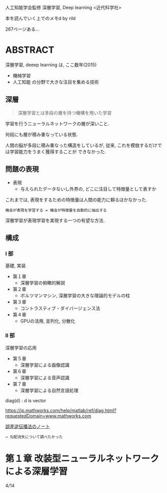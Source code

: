人工知能学会監修
深層学習, Deep learning
<近代科学社>

本を読んでいく上でのメモd
by rild

267ページある...

# ABSTRACT
深層学習, deeep learning は, ここ数年(2015)
- 機械学習
- 人工知能
の分野で大きな注目を集める技術

## 深層
> 深層学習とは多段の層を持つ機構を用いた学習

学習を行うニューラルネットワークの層が深いこと.

何段にも層が積み重なっている状態.

人間の脳が多段に積み重なった構造をしているが,
従来, これを模倣するだけでは学習能力をうまく獲得することが
できなかった.

## 問題の表現

- 表現
    - 与えられたデータないし外界の, どこに注目して特徴量として表すか

これまでは, 表現をするための特徴量は人間の能力に頼るほかなかった.

`機会が表現を学習する = 機会が特徴量を自動的に抽出する`

深層学習が表現学習を実現する一つの有望な方法.

## 構成

### I 部
基礎, 実装

- 第１章
  - 深層学習の俯瞰的解説
- 第２章
  - ボルツマンマシン, 深層学習の大きな理論的モデルの柱
- 第３章
  - コントラスティブ・ダイバージェンス法
- 第４章
  - GPUの活用, 並列化, 分散化

### II 部
深層学習の応用

- 第５章
  - 深層学習による画像認識
- 第６章
  - 深層学習による音声認識
- 第７章
  - 深層学習による自然言語処理

diag(d) : d is vector

https://jp.mathworks.com/help/matlab/ref/diag.html?requestedDomain=www.mathworks.com

[誤差逆伝播法のノート](http://qiita.com/Ugo-Nama/items/04814a13c9ea84978a4c)

```
→ 勾配消失について調べたかった
```


# 第１章 改装型ニューラルネットワークによる深層学習
4/14
